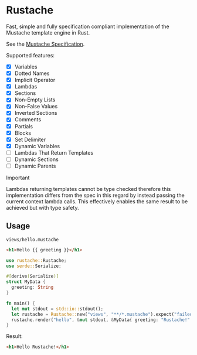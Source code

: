 # Rustache

Fast, simple and fully specification compliant implementation of the Mustache template engine in Rust.

See the [Mustache Specification](https://github.com/mustache/spec).

Supported features:

- [x] Variables
- [x] Dotted Names
- [x] Implicit Operator
- [x] Lambdas
- [x] Sections
- [x] Non-Empty Lists
- [x] Non-False Values
- [x] Inverted Sections
- [x] Comments
- [x] Partials
- [x] Blocks
- [x] Set Delimiter
- [x] Dynamic Variables
- [ ] Lambdas That Return Templates
- [ ] Dynamic Sections
- [ ] Dynamic Parents

> [!IMPORTANT]  
> Lambdas returning templates cannot be type checked therefore this implementation differs from the spec in this regard by instead passing the current context lambda calls. This effectively enables the same result to be achieved but with type safety.

## Usage

`views/hello.mustache`

```html
<h1>Hello {{ greeting }}</h1>
```

```rust
use rustache::Rustache;
use serde::Serialize;

#[derive(Serialize)]
struct MyData {
  greeting: String
}

fn main() {
  let mut stdout = std::io::stdout();
  let rustache = Rustache::new("views", "**/*.mustache").expect("failed to parse template files");
  rustache.render("hello", &mut stdout, &MyData{ greeting: "Rustache!".into() }).expect("failed to render template");
}
```

Result:

```html
<h1>Hello Rustache!</h1>
```
